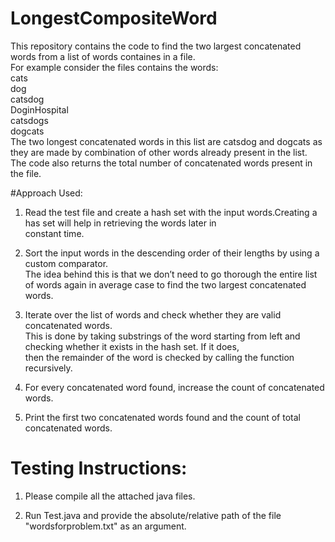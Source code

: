 # LongestCompositeWord
This repository contains the code to find the two largest concatenated words from a list of words containes in a file. </br>
 For example consider the files contains the words:</br>
 cats</br>
 dog</br>
 catsdog</br>
 DoginHospital</br>
 catsdogs</br>
 dogcats</br>
 The two longest concatenated words in this list are catsdog and dogcats as they are made by combination of other words
 already present in the list.</br>
 The code also returns the total number of concatenated words present in the file.</br>

#Approach Used:

1) Read the test file and create a hash set with the input words.Creating a has set will help in retrieving the words later in</br> 
constant time.</br>

2) Sort the input words in the descending order of their lengths by using a custom comparator.</br>
The idea behind this is that we don’t need to go thorough the entire list of words again in average case to find the two largest concatenated words.</br>

3) Iterate over the list of words and check whether they are valid concatenated words.</br>
 This is done by taking substrings of the word starting from left and checking whether it exists in the hash set. If it does,</br>
 then the remainder of the word is checked by calling the function recursively. </br>

4) For every concatenated word found, increase the count of concatenated words.</br>

5) Print the first two concatenated words found and the count of total concatenated words.</br>

# Testing Instructions:

 1) Please compile all the attached java files.</br>

 2) Run Test.java and provide the absolute/relative path of the file "wordsforproblem.txt" as an argument.</br>

